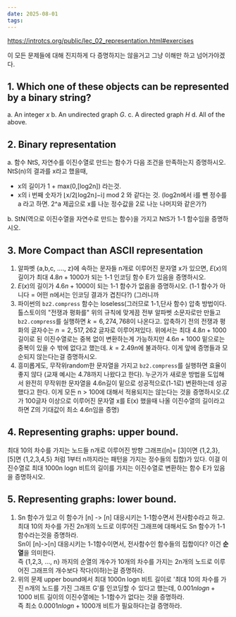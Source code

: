 ```yaml
---
date: 2025-08-01
tags:
---
```

https://introtcs.org/public/lec_02_representation.html#exercises

이 모든 문제들에 대해 진지하게 다 증명하지는 않을거고 그냥 이해만 하고 넘어가야겠다.  

## 1. Which one of these objects can be represented by a binary string?
a. An integer $x$
b. An undirected graph $G$.
c. A directed graph $H$
d. All of the above.
## 2. Binary representation
a. 함수 NtS, 자연수를 이진수열로 만드는 함수가 다음 조건을 만족하는지 증명하시오. 
NtS(n)의 결과를 x라고 했을때,  
- x의 길이가 1 + max(0,[log2n]) 라는것.  
- x의 i 번째 숫자가 ⌊x/2⌊log2​n⌋−i⌋ mod 2 와 같다는 것. (log2n에서 i를 뺀 정수를 a 라고 하면. 2^a 제곱으로 x를 나눈 정수값을 2로 나눈 나머지와 같은가?)  
  
b. StN(역으로 이진수열을 자연수로 만드는 함수)을 가지고 NtS가 1-1 함수임을 증명하시오.  
## 3. More Compact than ASCII representation
1. 알파벳 {a,b,c, ...., z}에 속하는 문자들 n개로 이루어진 문자열 x가 있으면, $E(x)$의 길이가 최대 $4.8n + 1000$가 되는 1-1 인코딩 함수 E가 있음을 증명하시오.
2. $E(x)$의 길이가 $4.6n+1000$이 되는 1-1 함수가 없음을 증명하시오. (1-1 함수가 아니다 = 어떤 n에서는 인코딩 결과가 겹친다?) (그러니까
3. 파이썬의 `bz2.compress` 함수는 loseless(그러므로 1-1,단사 함수) 압축 방법이다. 톨스토이의 "전쟁과 평화를" 위의 규칙에 맞게끔 전부 알파벳 소문자로만 만들고 `bz2.compress`를 실행하면 $k = 6,274,768$이 나온다고. 압축하기 전의 전쟁과 평화의 글자수는 $n = 2,517,262$ 글자로 이루어져있다. 위에서는 최대 $4.8n+1000$ 길이로 된 이진수열로는 중복 없이 변환하는게 가능하지만 $4.6n+1000$ 밑으로는 중복이 있을 수 밖에 없다고 했는데. $k = 2.49n$에 불과하다. 이게 앞에 증명들과 모순되지 않는다는걸 증명하시오.
4. 흥미롭게도, 무작위random한 문자열을 가지고 `bz2.compress`를 실행하면 효율이 좋지 않다 (교재 예시는 4.78까지 나왔다고 한다). 누군가가 새로운 방법을 도입해서 완전히 무작위한 문자열을 4.6n길이 밑으로 성공적으로(1-1로) 변환하는데 성공했다고 한다. 이게 모든 n > 100에 대해서 적용되지는 않는다는 것을 증명하시오.(Z 가 100글자 이상으로 이루어진 문자열 x를 E(x) 했을때 나올 이진수열의 길이라고 하면 Z의 기대값이 최소 4.6n임을 증명)
## 4. Representing graphs: upper bound.
최대 10의 차수를 가지는 노드들 n개로 이루어진 방향 그래프([n]= [3]이면 {1,2,3}, [5]면 {1,2,3,4,5} 처럼 1부터 n까지라는 패턴을 가지는 정수들의 집합)가 있다. 이걸 이진수열로 최대 1000n logn 비트의 길이를 가지는 이진수열로 변환하는 함수 E가 있음을 증명하시오.  
## 5.  Representing graphs: lower bound.
1. Sn 함수가 있고 이 함수가 [n] -> [n] 대응시키는 1-1함수면서 전사함수라고 하고. 최대 10의 차수를 가진 2n개의 노드로 이루어진 그래프에 대해서도 Sn 함수가 1-1 함수라는것을 증명하라.  
Sn이 [n]->[n] 대응시키는 1-1함수이면서, 전사함수인 함수들의 집합이다? 이건 **순열**을 의미한다.  
즉 {1,2,3, ..., n} 까지의 순열의 개수가 10개의 차수를 가지는 2n개의 노드로 이루어진 그래프의 개수보다 작다(이하)는걸 증명하라.  
2. 위의 문제 upper bound에서 최대 1000n logn 비트 길이로 '최대 10의 차수를 가진 n개의 노드를 가진 그래프 G'를 인코딩할 수 있다고 했는데, $0.001n logn + 1000$ 비트 길이의 이진수열에는 1-1함수가 없다는 것을 증명하라.  
즉 최소 $0.0001n logn + 1000$개 비트가 필요하다는걸 증명하라.
